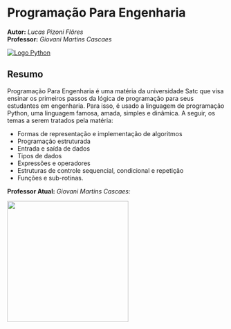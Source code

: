 # Programação Para Engenharia 

__Autor:__ _Lucas Pizoni Flôres_  
__Professor:__ _Giovani Martins Cascaes_

[![Logo Python](https://img.shields.io/badge/Python-3776AB?style=for-the-badge&logo=python&logoColor=white 'Python')](# 'Python')

## Resumo
Programação Para Engenharia é uma matéria da universidade Satc que visa ensinar os primeiros passos da lógica de programação para seus estudantes em engenharia. Para isso, é usado a linguagem de programação Python, uma linguagem famosa, amada, simples e dinâmica. A seguir, os temas a serem tratados pela matéria:

- Formas de representação e implementação de algoritmos
- Programação estruturada
- Entrada e saída de dados
- Tipos de dados
- Expressões e operadores
- Estruturas de controle sequencial, condicional e repetição
- Funções e sub-rotinas.

__Professor Atual:__ _Giovani Martins Cascaes:_
  
[<img src="https://www1.satc.edu.br/portais/arquivos/usuarios/293/FotoGiovani.jpg" height="280rem">](# 'Giovani Martins Cascaes')
